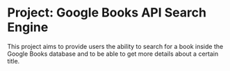 # Project: Google Books API Search Engine

This project aims to provide users the ability to search for a book inside the Google Books database and to be able to get more details about a certain title.
